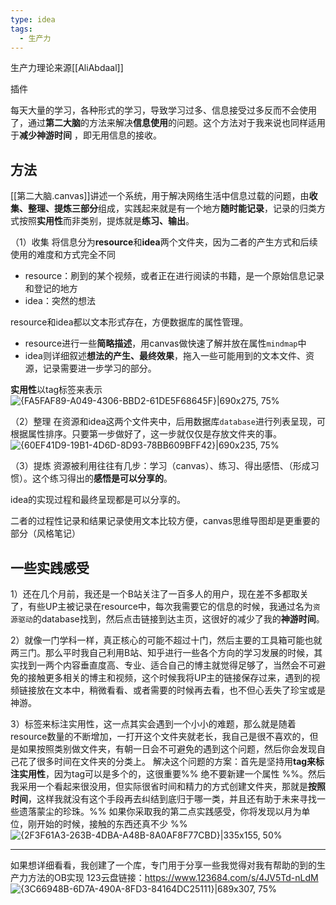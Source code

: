 ```yaml
---
type: idea
tags:
  - 生产力
---
```


生产力理论来源[[AliAbdaal]]

插件




每天大量的学习，各种形式的学习，导致学习过多、信息接受过多反而不会使用了，通过**第二大脑**的方法来解决**信息使用**的问题。这个方法对于我来说也同样适用于**减少神游时间** ，即无用信息的接收。

## 方法
[[第二大脑.canvas]]讲述一个系统，用于解决网络生活中信息过载的问题，由**收集、整理、提炼三部分**组成，实践起来就是有一个地方**随时能记录**，记录的归类方式按照**实用性**而非类别，提炼就是**练习、输出**。

（1）收集
将信息分为**resource**和**idea**两个文件夹，因为二者的产生方式和后续使用的难度和方式完全不同
- resource：刷到的某个视频，或者正在进行阅读的书籍，是一个原始信息记录和登记的地方
- idea：突然的想法

resource和idea都以文本形式存在，方便数据库的属性管理。
- resource进行一些**简略描述**，用canvas做快速了解并放在属性`mindmap`中
- idea则详细叙述**想法的产生、最终效果**，拖入一些可能用到的文本文件、资源，记录需要进一步学习的部分。

**实用性**以tag标签来表示
![{FA5FAF89-A049-4306-BBD2-61DE5F68645F}|690x275, 75%](upload://oZjQoF1nVv2IYCp1KJQeLMdlo1I.png)


（2）整理
在资源和idea这两个文件夹中，后用数据库`database`进行列表呈现，可根据属性排序。只要第一步做好了，这一步就仅仅是存放文件夹的事。
![{60EF41D9-19B1-4D6D-8D93-78BB609BFF42}|690x235, 75%](upload://it6KzO08fzUMxMxdcGFg6Mi2wNR.png)


（3）提炼
资源被利用往往有几步：学习（canvas）、练习、得出感悟、（形成习惯）。这个练习得出的**感悟是可以分享的**。

idea的实现过程和最终呈现都是可以分享的。

二者的过程性记录和结果记录使用文本比较方便，canvas思维导图却是更重要的部分（风格笔记）



## 一些实践感受
1）还在几个月前，我还是一个B站关注了一百多人的用户，现在差不多都取关了，有些UP主被记录在resource中，每次我需要它的信息的时候，我通过名为`资源驱动`的database找到，然后点击链接到达主页，这很好的减少了我的**神游时间**。

2）就像一门学科一样，真正核心的可能不超过十门，然后主要的工具箱可能也就两三门。那么平时我自己利用B站、知乎进行一些各个方向的学习发展的时候，其实找到一两个内容垂直度高、专业、适合自己的博主就觉得足够了，当然会不可避免的接触更多相关的博主和视频，这个时候我将UP主的链接保存过来，遇到的视频链接放在文本中，稍微看看、或者需要的时候再去看，也不但心丢失了珍宝或是神游。

3）标签来标注实用性，这一点其实会遇到一个小小的难题，那么就是随着resource数量的不断增加，一打开这个文件夹就老长，我自己是很不喜欢的，但是如果按照类别做文件夹，有朝一日会不可避免的遇到这个问题，然后你会发现自己花了很多时间在文件夹的分类上。
解决这个问题的方案：首先是坚持用**tag来标注实用性**，因为tag可以是多个的，这很重要%% 绝不要新建一个属性 %%。然后我采用一个看起来很没用，但实际很省时间和精力的方式创建文件夹，那就是**按照时间**，这样我就没有这个手段再去纠结到底归于哪一类，并且还有助于未来寻找一些遗落蒙尘的珍珠。%% 如果你采取我的第二点实践感受，你将发现以月为单位，刚开始的时候，接触的东西还真不少 %%
![{2F3F61A3-263B-4DBA-A48B-8A0AF8F77CBD}|335x155, 50%](upload://v8zpcHn4VPAGRCvXmLX1Qrm0pao.png)


---
如果想详细看看，我创建了一个库，专门用于分享一些我觉得对我有帮助的到的生产力方法的OB实现
123云盘链接：https://www.123684.com/s/4JV5Td-nLdM
![{3C66948B-6D7A-490A-8FD3-84164DC25111}|689x307, 75%](upload://5cu8ZUtImVD7vEJPz9kYleLMOGV.png)





